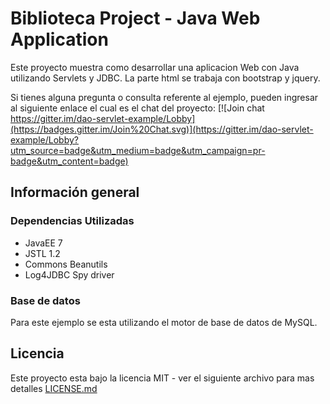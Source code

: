 # Biblioteca Project - Java Web Application

Este proyecto muestra como desarrollar una aplicacion Web con Java utilizando Servlets y JDBC.
La parte html se trabaja con bootstrap y jquery.

Si tienes alguna pregunta o consulta referente al ejemplo,
pueden ingresar al siguiente enlace el cual es el chat del proyecto:
[![Join chat https://gitter.im/dao-servlet-example/Lobby](https://badges.gitter.im/Join%20Chat.svg)](https://gitter.im/dao-servlet-example/Lobby?utm_source=badge&utm_medium=badge&utm_campaign=pr-badge&utm_content=badge)


## Información general

### Dependencias Utilizadas

* JavaEE 7
* JSTL 1.2
* Commons Beanutils
* Log4JDBC Spy driver

### Base de datos

Para este ejemplo se esta utilizando el motor de base de datos de MySQL.

## Licencia

Este proyecto esta bajo la licencia MIT - ver el siguiente archivo para mas detalles [LICENSE.md](LICENSE.md)
